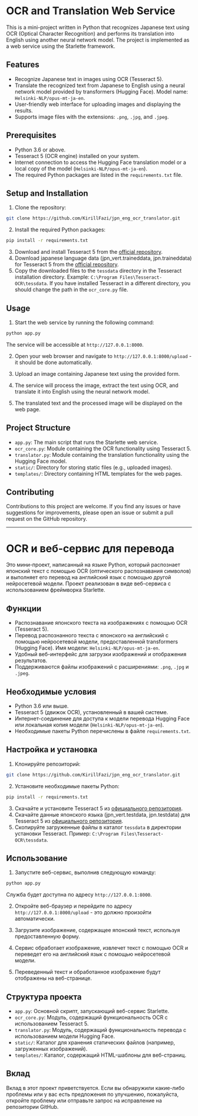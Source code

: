 # OCR and Translation Web Service

This is a mini-project written in Python that recognizes Japanese text using OCR (Optical Character Recognition) 
and performs its translation into English using another neural network model. 
The project is implemented as a web service using the Starlette framework.

## Features

- Recognize Japanese text in images using OCR (Tesseract 5).
- Translate the recognized text from Japanese to English using a neural network model provided by 
transformers (Hugging Face). Model name: `Helsinki-NLP/opus-mt-ja-en`.
- User-friendly web interface for uploading images and displaying the results.
- Supports image files with the extensions: `.png`, `.jpg`, and `.jpeg`.

## Prerequisites

- Python 3.6 or above.
- Tesseract 5 (OCR engine) installed on your system.
- Internet connection to access the Hugging Face translation model or a local copy of the model (`Helsinki-NLP/opus-mt-ja-en`).
- The required Python packages are listed in the `requirements.txt` file.

## Setup and Installation

1. Clone the repository:
    
```bash
git clone https://github.com/KirillFazi/jpn_eng_ocr_translator.git
```

2. Install the required Python packages:

```bash
pip install -r requirements.txt
```

3. Download and install Tesseract 5 from the [official repository](https://github.com/tesseract-ocr/tesseract).
4. Download japanese language data (jpn_vert.traineddata, jpn.traineddata) 
for Tesseract 5 from the [official repository](https://github.com/tesseract-ocr/tessdata).
5. Copy the downloaded files to the `tessdata` directory in the Tesseract installation directory. 
Example: `C:\Program Files\Tesseract-OCR\tessdata`. If you have installed Tesseract in a different directory, 
you should change the path in the `ocr_core.py` file.

## Usage

1. Start the web service by running the following command:

```bash
python app.py
```
The service will be accessible at `http://127.0.0.1:8000`.

2. Open your web browser and navigate to `http://127.0.0.1:8000/upload` - it should be done automatically.

3. Upload an image containing Japanese text using the provided form.

4. The service will process the image, extract the text using OCR, and translate it into English using the neural network model.

5. The translated text and the processed image will be displayed on the web page.

## Project Structure

- `app.py`: The main script that runs the Starlette web service.
- `ocr_core.py`: Module containing the OCR functionality using Tesseract 5.
- `translator.py`: Module containing the translation functionality using the Hugging Face model.
- `static/`: Directory for storing static files (e.g., uploaded images).
- `templates/`: Directory containing HTML templates for the web pages.

## Contributing

Contributions to this project are welcome. If you find any issues or have suggestions for improvements, please open an issue or submit a pull request on the GitHub repository.

------------------------------------------

# OCR и веб-сервис для перевода

Это мини-проект, написанный на языке Python, который распознает японский текст с помощью OCR 
(оптического распознавания символов) и выполняет его перевод на английский язык с помощью другой нейросетевой модели. 
Проект реализован в виде веб-сервиса с использованием фреймворка Starlette.

## Функции

- Распознавание японского текста на изображениях с помощью OCR (Tesseract 5).
- Перевод распознанного текста с японского на английский с помощью нейросетевой модели, предоставленной 
transformers (Hugging Face). Имя модели: `Helsinki-NLP/opus-mt-ja-en`.
- Удобный веб-интерфейс для загрузки изображений и отображения результатов.
- Поддерживаются файлы изображений с расширениями: `.png`, `.jpg` и `.jpeg`.

## Необходимые условия

- Python 3.6 или выше.
- Tesseract 5 (движок OCR), установленный в вашей системе.
- Интернет-соединение для доступа к модели перевода Hugging Face или локальная копия модели (`Helsinki-NLP/opus-mt-ja-en`).
- Необходимые пакеты Python перечислены в файле `requirements.txt`.

## Настройка и установка

1. Клонируйте репозиторий:
    
```bash
git clone https://github.com/KirillFazi/jpn_eng_ocr_translator.git
```

2. Установите необходимые пакеты Python:

```bash
pip install -r requirements.txt
```

3. Скачайте и установите Tesseract 5 из [официального репозитория](https://github.com/tesseract-ocr/tesseract).
4. Скачайте данные японского языка (jpn_vert.testdata, jpn.testdata) 
для Tesseract 5 из [официального репозитория](https://github.com/tesseract-ocr/tessdata).
5. Скопируйте загруженные файлы в каталог `tessdata` в директории установки Tesseract. 
Пример: `C:\Program Files\Tesseract-OCR\tessdata`.

## Использование

1. Запустите веб-сервис, выполнив следующую команду:

```bash
python app.py
```
Служба будет доступна по адресу `http://127.0.0.1:8000`.

2. Откройте веб-браузер и перейдите по адресу `http://127.0.0.1:8000/upload` - это должно произойти автоматически.

3. Загрузите изображение, содержащее японский текст, используя предоставленную форму.

4. Сервис обработает изображение, извлечет текст с помощью OCR и переведет его на английский язык с помощью нейросетевой модели.

5. Переведенный текст и обработанное изображение будут отображены на веб-странице.

## Структура проекта

- `app.py`: Основной скрипт, запускающий веб-сервис Starlette.
- `ocr_core.py`: Модуль, содержащий функциональность OCR с использованием Tesseract 5.
- `translator.py`: Модуль, содержащий функциональность перевода с использованием модели Hugging Face.
- `static/`: Каталог для хранения статических файлов (например, загруженных изображений).
- `templates/`: Каталог, содержащий HTML-шаблоны для веб-страниц.

## Вклад

Вклад в этот проект приветствуется. Если вы обнаружили какие-либо проблемы или у вас есть предложения по улучшению, 
пожалуйста, откройте проблему или отправьте запрос на исправление на репозитории GitHub.


